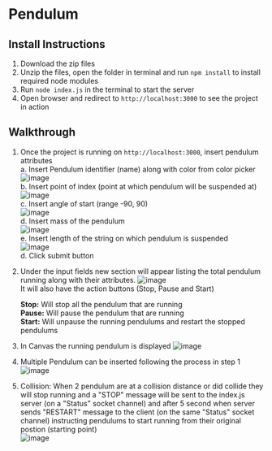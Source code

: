 # Pendulum

## Install Instructions
1. Download the zip files
2. Unzip the files, open the folder in terminal and run 
  `npm install`
   to install required node modules
3. Run `node index.js` in the terminal to start the server
4. Open browser and redirect to `http://localhost:3000` to see the project in action


## Walkthrough
1. Once the project is running on `http://localhost:3000`, insert pendulum attributes <br>
  a. Insert Pendulum identifier (name) along with color from color picker  <br>
  ![image](https://user-images.githubusercontent.com/34627097/214356719-2043af42-2000-4e56-849b-b606134f8207.png)  <br>
  b. Insert point of index (point at which pendulum will be suspended at)  <br>
  ![image](https://user-images.githubusercontent.com/34627097/214357018-427b11fb-082d-43be-b9f9-92ca20b752d5.png)  <br>
  c. Insert angle of start (range -90, 90)  <br>
  ![image](https://user-images.githubusercontent.com/34627097/214357231-4331488b-b12e-4493-b51b-5e7744fa9e1f.png)  <br>
  d. Insert mass of the pendulum  <br>
  ![image](https://user-images.githubusercontent.com/34627097/214357389-7655f9d9-4655-4dd0-8d8f-1aec8c994f9d.png)  <br>
  e. Insert length of the string on which pendulum is suspended  <br>
  ![image](https://user-images.githubusercontent.com/34627097/214357434-9f59a8b7-746d-48ce-8c9a-4404afcff0fb.png)  <br>
  d. Click submit button  <br>
 
 2. Under the input fields new section will appear listing the total pendulum running along with their attributes.
    ![image](https://user-images.githubusercontent.com/34627097/214358149-6f3df311-a73b-4df6-a529-7d29b43ddc2c.png) <br>
    It will also have the action buttons (Stop, Pause and Start) <br>
    
    <b>Stop:</b> Will stop all the pendulum that are running <br>
    <b>Pause:</b> Will pause the pendulum that are running <br>
    <b>Start:</b> Will unpause the running pendulums and restart the stopped pendulums <br>
  
 3. In Canvas the running pendulum is displayed
    ![image](https://user-images.githubusercontent.com/34627097/214359822-f6fcaba7-c71e-4c67-ad7c-724fe50eb154.png)

 5. Multiple Pendulum can be inserted following the process in step 1
    ![image](https://user-images.githubusercontent.com/34627097/214361680-35624955-8027-4fca-90d1-261988e0ff98.png)

 6. Collision: When 2 pendulum are at a collision distance or did collide they will stop running and a "STOP" message will be sent to the index.js server (on a "Status" socket channel) and after 5 second when server sends "RESTART" message to the client (on the same "Status" socket channel) instructing pendulums to start running from their original postion (starting point) <br>
 ![image](https://user-images.githubusercontent.com/34627097/214360879-8cb5f7ea-f731-459f-8d44-e2c03b963b83.png)


  
